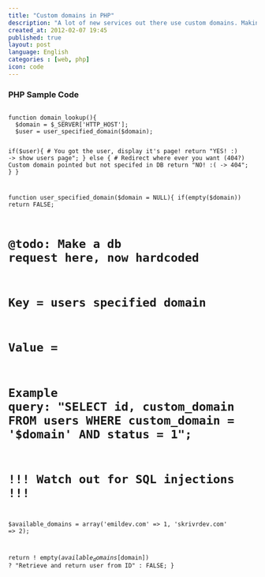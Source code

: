 ```yaml
---
title: "Custom domains in PHP"
description: "A lot of new services out there use custom domains. Making people not only personalize there place on the service with themes, content colors etc but also with domain names is something..."
created_at: 2012-02-07 19:45
published: true
layout: post
language: English
categories : [web, php]
icon: code
---
```


### PHP Sample Code

<code>
function domain_lookup(){
  $domain = $_SERVER['HTTP_HOST'];
  $user = user_specified_domain($domain);

  if($user){
    # You got the user, display it's page!
    return "YES! :) -> show users page";
  } else {
    # Redirect where ever you want (404?) Custom domain pointed but not specifed in DB
    return "NO! :( -> 404";
  }
}

function user_specified_domain($domain = NULL){
  if(empty($domain))
    return FALSE;

  # @todo: Make a db request here, now hardcoded
  # Key = users specified domain
  # Value = 
  # Example query: "SELECT id, custom_domain FROM users WHERE custom_domain = '$domain' AND status = 1";
  # !!! Watch out for SQL injections !!!
  $available_domains = array('emildev.com' => 1, 'skrivrdev.com' => 2);

  return ! empty($available_domains[$domain]) ? "Retrieve and return user from ID" : FALSE;
}
</code>